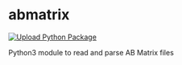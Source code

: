 # abmatrix

[![Upload Python Package](https://github.com/wisdomhealth-inc/abmatrix/actions/workflows/python-publish.yml/badge.svg)](https://github.com/wisdomhealth-inc/abmatrix/actions/workflows/python-publish.yml)

Python3 module to read and parse AB Matrix files

